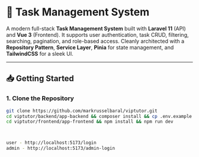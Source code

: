 # 📝 Task Management System

A modern full-stack **Task Management System** built with **Laravel 11** (API) and **Vue 3** (Frontend). It supports user authentication, task CRUD, filtering, searching, pagination, and role-based access. Cleanly architected with a **Repository Pattern**, **Service Layer**, **Pinia** for state management, and **TailwindCSS** for a sleek UI.

---

## 📥 Getting Started

### 1. Clone the Repository

```bash
git clone https://github.com/markrusselbaral/viptutor.git
cd viptutor/backend/app-backend && composer install && cp .env.example .env && php artisan key:generate && php artisan migrate --seed
cd viptutor/frontend/app-frontend && npm install && npm run dev



user - http://localhost:5173/login
admin - http://localhost:5173/admin-login